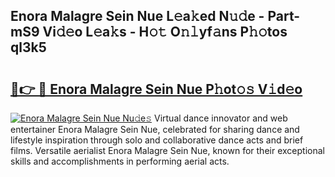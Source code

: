 ## Enora Malagre Sein Nue L𝚎a𝚔ed N𝚞𝚍e - Part-mS9 Vi𝚍𝚎o L𝚎a𝚔s - H𝚘𝚝 O𝚗𝚕yf𝚊ns P𝚑𝚘tos ql3k5

# <h2><a href="http://kf3ho00.oniu.top/?m=Enora+Malagre+Sein+Nue">🔗👉 🔴 Enora Malagre Sein Nue P𝚑ot𝚘𝚜 V𝚒d𝚎o</a></h2>

[![Enora Malagre Sein Nue Nu𝚍e𝚜](https://i.imgur.com/0qMVB7G.gif)](http://kf3ho00.oniu.top/?m=Enora+Malagre+Sein+Nue)
Virtual dance innovator and web entertainer Enora Malagre Sein Nue, celebrated for sharing dance and lifestyle inspiration through solo and collaborative dance acts and brief films. Versatile aerialist Enora Malagre Sein Nue, known for their exceptional skills and accomplishments in performing aerial acts.  
